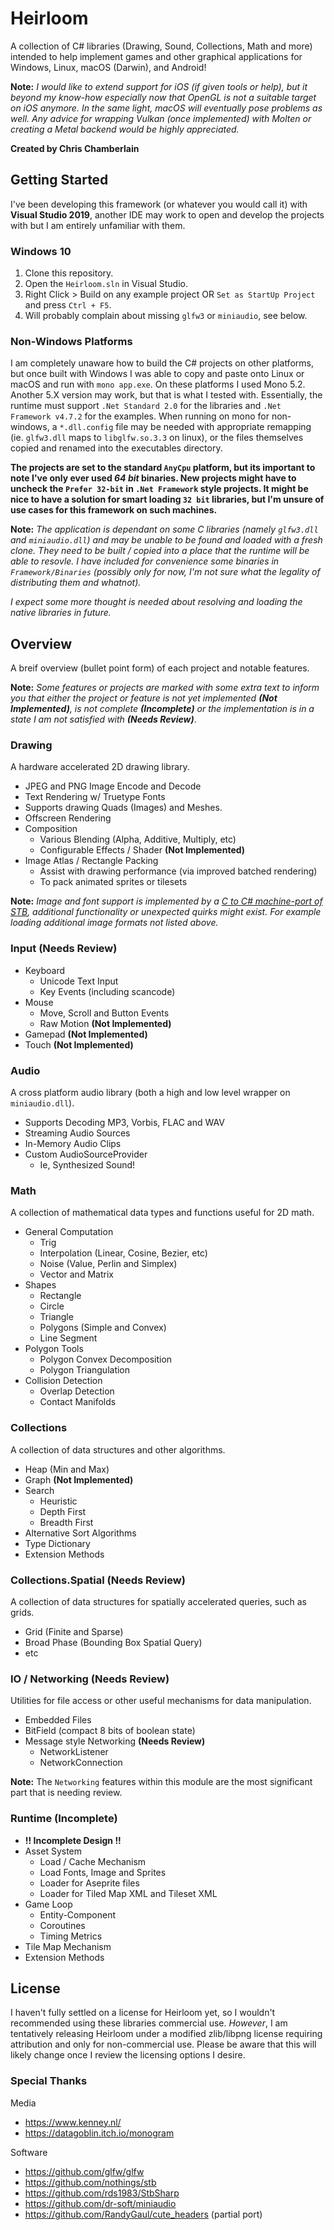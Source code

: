 # Heirloom

A collection of C# libraries (Drawing, Sound, Collections, Math and more)
intended to help implement games and other graphical applications for Windows,
Linux, macOS (Darwin), and Android!

**Note:** *I would like to extend support for iOS (if given tools or help), but
it beyond my know-how especially now that OpenGL is not a suitable target on
iOS anymore. In the same light, macOS will eventually pose problems as well.
Any advice for wrapping Vulkan (once implemented) with Molten or creating a
Metal backend would be highly appreciated.*

**Created by Chris Chamberlain**

## Getting Started

I've been developing this framework (or whatever you would call it) with
**Visual Studio 2019**, another IDE may work to open and develop the projects 
with but I am entirely unfamiliar with them.

### Windows 10

1. Clone this repository.
2. Open the `Heirloom.sln` in Visual Studio.
3. Right Click > Build on any example project OR `Set as StartUp Project`
   and press `Ctrl + F5`.
4. Will probably complain about missing `glfw3` or `miniaudio`, see below.

### Non-Windows Platforms

I am completely unaware how to build the C# projects on other platforms, but
once built with Windows I was able to copy and paste onto Linux or macOS and
run with `mono app.exe`. On these platforms I used Mono 5.2. Another 5.X
version may work, but that is what I tested with. Essentially, the runtime must
support  `.Net Standard 2.0` for the libraries and `.Net Framework v4.7.2` for
the examples. When running on mono for non-windows, a `*.dll.config` file may
be needed with appropriate remapping (ie. `glfw3.dll` maps to `libglfw.so.3.3`
on linux), or the files themselves copied and renamed into the executables 
directory.

**The projects are set to the standard `AnyCpu` platform, but its important to
note I've only ever used *64 bit* binaries. New projects might have to uncheck
the `Prefer 32-bit` in `.Net Framework` style projects. It might be nice to
have a solution for smart loading `32 bit` libraries, but I'm unsure of use
cases for this framework on such machines.**

**Note:** *The application is dependant on some C libraries (namely `glfw3.dll`
and `miniaudio.dll`) and may be unable to be found and loaded with a fresh
clone. They need to be built / copied into a place that the runtime will be
able to resovle. I have included for convenience some binaries in
`Framework/Binaries` (possibly only for now, I'm not sure what the legality of
distributing them and whatnot).*

*I expect some more thought is needed about resolving and loading the native
libraries in future.*

## Overview

A breif overview (bullet point form) of each project and notable
features.

**Note:** *Some features or projects are marked with some extra text to inform
you that either the project or feature is not yet implemented
**(Not Implemented)**, is not complete **(Incomplete)** or the implementation
is in a state I am not satisfied with **(Needs Review)***.

### Drawing

A hardware accelerated 2D drawing library.

* JPEG and PNG Image Encode and Decode
* Text Rendering w/ Truetype Fonts
* Supports drawing Quads (Images) and Meshes.
* Offscreen Rendering
* Composition
    + Various Blending (Alpha, Additive, Multiply, etc)
    + Configurable Effects / Shader **(Not Implemented)**
* Image Atlas / Rectangle Packing
    + Assist with drawing performance (via improved batched rendering)
    + To pack animated sprites or tilesets

**Note:** *Image and font support is implemented by a [C to C# machine-port of
STB][stbcsharp], additional functionality or unexpected quirks might exist. For
example loading additional image formats not listed above.*

### Input (Needs Review)

* Keyboard
    + Unicode Text Input
    + Key Events (including scancode)
* Mouse
    + Move, Scroll and Button Events
    + Raw Motion **(Not Implemented)**
* Gamepad **(Not Implemented)**
* Touch **(Not Implemented)**

### Audio

A cross platform audio library (both a high and low level wrapper on 
`miniaudio.dll`).

* Supports Decoding MP3, Vorbis, FLAC and WAV
* Streaming Audio Sources
* In-Memory Audio Clips
* Custom AudioSourceProvider
  * Ie, Synthesized Sound!

### Math

A collection of mathematical data types and functions useful for 2D math.

* General Computation
  * Trig
  * Interpolation (Linear, Cosine, Bezier, etc)
  * Noise (Value, Perlin and Simplex)
  * Vector and Matrix
* Shapes
    * Rectangle
    * Circle
    * Triangle
    * Polygons (Simple and Convex)
    * Line Segment
* Polygon Tools
    * Polygon Convex Decomposition
    * Polygon Triangulation
* Collision Detection
    * Overlap Detection
    * Contact Manifolds

### Collections

A collection of data structures and other algorithms.

* Heap (Min and Max)
* Graph **(Not Implemented)**
* Search
    + Heuristic
    + Depth First
    + Breadth First
* Alternative Sort Algorithms
* Type Dictionary
* Extension Methods

### Collections.Spatial (Needs Review)

A collection of data structures for spatially accelerated queries, such as
grids.

* Grid (Finite and Sparse)
* Broad Phase (Bounding Box Spatial Query)
* etc

### IO / Networking (Needs Review)

Utilities for file access or other useful mechanisms for data manipulation.

* Embedded Files
* BitField (compact 8 bits of boolean state)
* Message style Networking **(Needs Review)**
  * NetworkListener
  * NetworkConnection

**Note:** The `Networking` features within this module are the most significant
part that is needing review.

### Runtime (Incomplete)
* **!! Incomplete Design !!**
* Asset System
    * Load / Cache Mechanism
    * Load Fonts, Image and Sprites
    * Loader for Aseprite files
    * Loader for Tiled Map XML and Tileset XML
* Game Loop
    * Entity-Component
    * Coroutines
    * Timing Metrics
* Tile Map Mechanism
* Extension Methods

## License

I haven't fully settled on a license for Heirloom yet, so I wouldn't 
recommended using these libraries commercial use. *However*, I am tentatively 
releasing Heirloom under a modified zlib/libpng license requiring attribution
and only for non-commercial use. Please be aware that this will likely change
once I review the licensing options I desire.

### Special Thanks

Media

* https://www.kenney.nl/
* https://datagoblin.itch.io/monogram

Software

* https://github.com/glfw/glfw
* https://github.com/nothings/stb
* https://github.com/rds1983/StbSharp
* https://github.com/dr-soft/miniaudio
* https://github.com/RandyGaul/cute_headers (partial port)

[stbcsharp]: https://github.com/rds1983/StbSharp